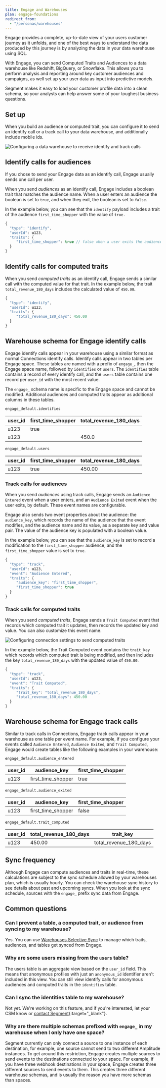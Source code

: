 ```yaml
---
title: Engage and Warehouses
plan: engage-foundations
redirect_from:
  - "/personas/warehouses"
---
```

Engage provides a complete, up-to-date view of your users customer journey as it unfolds, and one of the best ways to understand the data produced by this journey is by analyzing the data in your data warehouse using SQL.

With Engage, you can send Computed Traits and Audiences to a data warehouse like Redshift, BigQuery, or Snowflake. This allows you to perform analysis and reporting around key customer audiences and campaigns, as well set up your user data as input into predictive models.

Segment makes it easy to load your customer profile data into a clean schema, so your analysts can help answer some of your toughest business questions.

## Set up

When you build an audience or computed trait, you can configure it to send an identify call or a track call to your data warehouse, and additionally include mobile ids.

![Configuring a data warehouse to receive identify and track calls](images/warehouse1.png)

## Identify calls for audiences

If you chose to send your Engage data as an identify call, Engage usually sends one call per user.

When you send _audiences_ as an identify call, Engage includes a boolean trait that matches the audience name. When a user enters an audience the boolean is set to `true`, and when they exit, the boolean is set to `false`.

In the example below, you can see that the `identify` payload includes a trait of the audience `first_time_shopper` with the value of `true.`

```js
{
  "type": "identify",
  "userId": u123,
  "traits": {
     "first_time_shopper": true // false when a user exits the audience
  }
}
```

## Identify calls for computed traits

When you send _computed traits_ as an identify call, Engage sends a similar call with the computed value for that trait. In the example below, the trait `total_revenue_180_days` includes the calculated value of `450.00`.

```js
{
  "type": "identify",
  "userId": u123,
  "traits": {
     "total_revenue_180_days": 450.00
  }
}
```

## Warehouse schema for Engage identify calls

Engage identify calls appear in your warehouse using a similar format as normal Connections identify calls. Identify calls appear in two tables per Engage space. These tables are named with a prefix of `engage_`, then the Engage space name, followed by `identifies` or `users`. The `identifies` table contains a record of every identify call, and the `users` table contains one record per `user_id` with the most recent value.

The `engage_` schema name is specific to the Engage space and cannot be modified. Additional audiences and computed traits appear as additional columns in these tables.

`engage_default.identifies`

| user_id | first_time_shopper | total_revenue_180_days |
| ------- | ------------------ | ---------------------- |
| u123    | true               |                        |
| u123    |                    | 450.0                  |

`engage_default.users`

| user_id | first_time_shopper | total_revenue_180_days |
| ------- | ------------------ | ---------------------- |
| u123    | true               | 450.00                 |

### Track calls for audiences

When you send _audiences_ using track calls, Engage sends an `Audience Entered` event when a user enters, and an `Audience Exited` event when the user exits, by default. These event names are configurable.

Engage also sends two event properties about the audience: the `audience_key`, which records the name of the audience that the event modifies, and the audience name and its value, as a separate key and value pair. The value of the audience key is populated with a boolean value.

In the example below, you can see that the `audience_key` is set to record a modification to the  `first_time_shopper` audience, and the `first_time_shopper` value is set to `true`.

```js
{
  "type": "track",
  "userId": u123,
  "event": "Audience Entered",
  "traits": {
     "audience_key": "first_time_shopper",
     "first_time_shopper": true
  }
}
```

### Track calls for computed traits

When you send _computed traits_, Engage sends a `Trait Computed` event that records which computed trait it updates, then records the updated key and value. You can also customize this event name.

![Configuring connection settings to send computed traits](images/warehouse2.png)

In the example below, the Trait Computed event contains the `trait_key` which records which computed trait is being modified, and then includes the key `total_revenue_180_days` with the updated value of `450.00`.

```js
{
  "type": "track",
  "userId": u123,
  "event": "Trait Computed",
  "traits": {
     "trait_key": "total_revenue_180_days",
     "total_revenue_180_days": 450.00
  }
}
```

## Warehouse schema for Engage track calls

Similar to track calls in Connections, Engage track calls appear in your warehouse as one table per event name. For example, if you configure your events called `Audience Entered`, `Audience Exited`, and `Trait Computed`, Engage would create tables like the following examples in your warehouse:

`engage_default.audience_entered`

| user_id | audience_key       | first_time_shopper |
| ------- | ------------------ | ------------------ |
| u123    | first_time_shopper | true               |

`engage_default.audience_exited`

| user_id | audience_key       | first_time_shopper |
| ------- | ------------------ | ------------------ |
| u123    | first_time_shopper | false              |

`engage_default.trait_computed`

| user_id | total_revenue_180_days | trait_key              |
| ------- | ---------------------- | ---------------------- |
| u123    | 450.00                 | total_revenue_180_days |

## Sync frequency

Although Engage can compute audiences and traits in real-time, these calculations are subject to the sync schedule allowed by your warehouses plan, which is usually hourly. You can check the warehouse sync history to see details about past and upcoming syncs. When you look at the sync schedule, sources with the `engage_` prefix sync data from Engage.


## Common questions

### Can I prevent a table, a computed trait, or audience from syncing to my warehouse?

Yes. You can use [Warehouses Selective Sync](/docs/connections/storage/warehouses/faq/#can-i-control-what-data-is-sent-to-my-warehouse) to manage which traits, audiences, and tables get synced from Engage.

### Why are some users missing from the `users` table?

The users table is an aggregate view based on the `user_id` field. This means that anonymous profiles with just an `anonymous_id` identifier aren't included in this view. You can still view identify calls for anonymous audiences and computed traits in the `identifies` table.

### Can I sync the identities table to my warehouse?

Not yet. We're working on this feature, and if you're interested, let your CSM know or [contact Segment](https://segment.com/help/contact/){:target="_blank"}.

### Why are there multiple schemas prefixed with `engage_` in my warehouse when I only have one space?

Segment currently can only connect a source to one instance of each destination, for example, one source cannot send to two different Amplitude instances. To get around this restriction, Engage creates multiple sources to send events to the destinations connected to your space.
For example, if you have three webhook destinations in your space, Engage creates three different sources to send events to them. This creates three different warehouse schemas, and is usually the reason you have more schemas than spaces.
